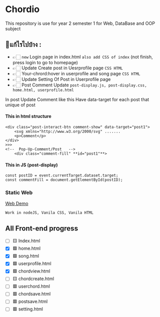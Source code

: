 # Chordio
This repository is use for year 2 semester 1 for Web, DataBase and OOP subject

## 📝แก้ไรไปบ้าง :
  - 👉🏻 `new` Login page in index.html `also add CSS of index` (not finish, press login to go to homepage)
  - 👉🏻 Update Create post in Uesrprofile page  `CSS HTML`
  - 👉🏻 Your-chrord:hover in userprofile and song page `CSS HTML`
  - 👉🏻 Update Setting Of Post in Userprofile page
  - 👉🏻 Post Comment Update `post-display.js, post-display.css, home.html, userprofile.html`


In post Update Comment like this
Have data-target for each post that unique of post
#### This in html structure
```
<div class="post-interact-btn comment-show" data-target="post1">
    <svg xmlns="http://www.w3.org/2000/svg" .......
    <p>Comment</p>
</div>
>>>
<!--  Pop-Up-Comment/Post   -->
    <div class="comment-fill" **id="post1"**>
```
#### This in JS (post-display)
```
const postID = event.currentTarget.dataset.target;
const commentFill = document.getElementById(postID);
```
### Static Web
[Web Demo](https://y2-webapp-music.github.io/Chordio/)

`Work in nodeJS, Vanila CSS, Vanila HTML`

## All Front-end progress
- [ ] 🟨 Index.html
- [x] 🟩 home.html
- [x] 🟩 song.html
- [x] 🟩 userprofile.html
- [x] 🟩 chordview.html
- [ ] 🟨 chordcreate.html
- [ ] 🟥 userchord.html
- [ ] 🟥 chordsave.html
- [ ] 🟥 postsave.html
- [ ] 🟥 setting.html
